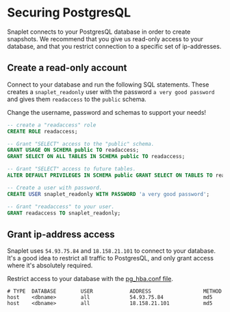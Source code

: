 # Securing PostgresQL

Snaplet connects to your PostgresQL database in order to create snapshots. We recommend that you give us read-only access to your database, and that you restrict connection to a specific set of ip-addresses.

## Create a read-only account

Connect to your database and run the following SQL statements. These creates a `snaplet_readonly` user with the password `a very good password` and gives them `readaccess` to the `public` schema.

Change the username, password and schemas to support your needs!

```sql
-- create a "readaccess" role
CREATE ROLE readaccess;

-- Grant "SELECT" access to the "public" schema.
GRANT USAGE ON SCHEMA public TO readaccess;
GRANT SELECT ON ALL TABLES IN SCHEMA public TO readaccess;

-- Grant "SELECT" access to future tables.
ALTER DEFAULT PRIVILEGES IN SCHEMA public GRANT SELECT ON TABLES TO readaccess;

-- Create a user with password.
CREATE USER snaplet_readonly WITH PASSWORD 'a very good password';

-- Grant "readaccess" to your user.
GRANT readaccess TO snaplet_readonly;
```

## Grant ip-address access

Snaplet uses `54.93.75.84` and `18.158.21.101` to connect to your database. It's a good idea to restrict all traffic to PostgresQL, and only grant access where it's absolutely required.

Restrict access to your database with the [pg_hba.conf file](https://www.postgresql.org/docs/current/auth-pg-hba-conf.html).

```
# TYPE  DATABASE        USER            ADDRESS                 METHOD
host    <dbname>        all             54.93.75.84             md5
host    <dbname>        all             18.158.21.101           md5
```

